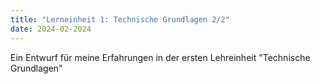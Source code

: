 ```yaml
---
title: "Lerneinheit 1: Technische Grundlagen 2/2"
date: 2024-02-2024
---
```


Ein Entwurf für meine Erfahrungen in der ersten Lehreinheit "Technische Grundlagen"
